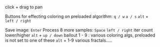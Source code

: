 click + drag to pan

Buttons for effecting coloring on preloaded algorithm:
`q / w` `a / s` `alt` + `left / right`

Save image: `Enter`
Process 8 more samples: `Space`
`left / right` iter count lower/higher
`alt` + `up / down` bailout
1 - 9 : various coloring algs, preloaded is not set to one of these
`alt` + 1-9 various fractals.....
